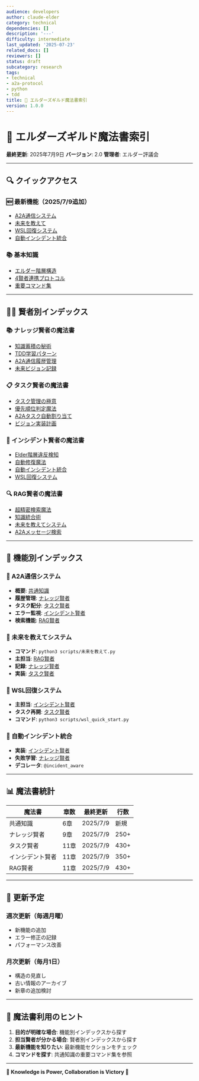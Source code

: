 ```yaml
---
audience: developers
author: claude-elder
category: technical
dependencies: []
description: '---'
difficulty: intermediate
last_updated: '2025-07-23'
related_docs: []
reviewers: []
status: draft
subcategory: research
tags:
- technical
- a2a-protocol
- python
- tdd
title: 📖 エルダーズギルド魔法書索引
version: 1.0.0
---
```


# 📖 エルダーズギルド魔法書索引

**最終更新**: 2025年7月9日
**バージョン**: 2.0
**管理者**: エルダー評議会

---

## 🔍 クイックアクセス

### 🆕 最新機能（2025/7/9追加）
- [A2A通信システム](#a2a-communication)
- [未来を教えて](#future-vision)
- [WSL回復システム](#wsl-recovery)
- [自動インシデント統合](#auto-incident)

### 📚 基本知識
- [エルダー階層構造](00_common_knowledge.md#第1章-エルダー階層構造)
- [4賢者連携プロトコル](00_common_knowledge.md#第2章-4賢者連携プロトコル)
- [重要コマンド集](00_common_knowledge.md#第3章-重要コマンド集)

---

## 🧙‍♂️ 賢者別インデックス

### 📚 ナレッジ賢者の魔法書
- [知識蓄積の秘術](knowledge_sage_grimoire.md#第1章-知識蓄積の秘術)
- [TDD学習パターン](knowledge_sage_grimoire.md#第2章-tdd学習パターン記録)
- [A2A通信履歴管理](knowledge_sage_grimoire.md#第8章-a2a通信履歴管理)
- [未来ビジョン記録](knowledge_sage_grimoire.md#第9章-未来ビジョン記録)

### 📋 タスク賢者の魔法書
- [タスク管理の極意](task_sage_grimoire.md#第1章-タスク管理の極意)
- [優先順位判定魔法](task_sage_grimoire.md#第2章-優先順位判定魔法)
- [A2Aタスク自動割り当て](task_sage_grimoire.md#第9章-a2aタスク自動割り当て)
- [ビジョン実装計画](task_sage_grimoire.md#第10章-ビジョン実装計画)

### 🚨 インシデント賢者の魔法書
- [Elder階層違反検知](incident_sage_grimoire.md#第1章-elder階層違反検知魔法)
- [自動修復魔法](incident_sage_grimoire.md#第2章-自動修復魔法)
- [自動インシデント統合](incident_sage_grimoire.md#第9章-自動インシデント統合システム)
- [WSL回復システム](incident_sage_grimoire.md#第10章-wsl回復システム)

### 🔍 RAG賢者の魔法書
- [超精密検索魔法](rag_sage_grimoire.md#第1章-超精密検索魔法)
- [知識統合術](rag_sage_grimoire.md#第2章-知識統合術)
- [未来を教えてシステム](rag_sage_grimoire.md#第9章-未来を教えてシステム)
- [A2Aメッセージ検索](rag_sage_grimoire.md#第10章-a2aメッセージ検索)

---

## 🎯 機能別インデックス

### <a name="a2a-communication"></a>📡 A2A通信システム
- **概要**: [共通知識](00_common_knowledge.md#a2a通信プロトコル)
- **履歴管理**: [ナレッジ賢者](knowledge_sage_grimoire.md#第8章-a2a通信履歴管理)
- **タスク配分**: [タスク賢者](task_sage_grimoire.md#第9章-a2aタスク自動割り当て)
- **エラー監視**: [インシデント賢者](incident_sage_grimoire.md#第11章-a2a通信エラー監視)
- **検索機能**: [RAG賢者](rag_sage_grimoire.md#第10章-a2aメッセージ検索)

### <a name="future-vision"></a>🔮 未来を教えてシステム
- **コマンド**: `python3 scripts/未来を教えて.py`
- **主担当**: [RAG賢者](rag_sage_grimoire.md#第9章-未来を教えてシステム)
- **記録**: [ナレッジ賢者](knowledge_sage_grimoire.md#第9章-未来ビジョン記録)
- **実装**: [タスク賢者](task_sage_grimoire.md#第10章-ビジョン実装計画)

### <a name="wsl-recovery"></a>🔄 WSL回復システム
- **主担当**: [インシデント賢者](incident_sage_grimoire.md#第10章-wsl回復システム)
- **タスク再開**: [タスク賢者](task_sage_grimoire.md#第11章-wsl回復時のタスク再開)
- **コマンド**: `python3 scripts/wsl_quick_start.py`

### <a name="auto-incident"></a>🤖 自動インシデント統合
- **実装**: [インシデント賢者](incident_sage_grimoire.md#第9章-自動インシデント統合システム)
- **失敗学習**: [ナレッジ賢者](knowledge_sage_grimoire.md#失敗学習プロトコル統合)
- **デコレータ**: `@incident_aware`

---

## 📊 魔法書統計

| 魔法書 | 章数 | 最終更新 | 行数 |
|--------|------|----------|------|
| 共通知識 | 6章 | 2025/7/9 | 新規 |
| ナレッジ賢者 | 9章 | 2025/7/9 | 250+ |
| タスク賢者 | 11章 | 2025/7/9 | 430+ |
| インシデント賢者 | 11章 | 2025/7/9 | 350+ |
| RAG賢者 | 11章 | 2025/7/9 | 430+ |

---

## 🔄 更新予定

### 週次更新（毎週月曜）
- 新機能の追加
- エラー修正の記録
- パフォーマンス改善

### 月次更新（毎月1日）
- 構造の見直し
- 古い情報のアーカイブ
- 新章の追加検討

---

## 📝 魔法書利用のヒント

1. **目的が明確な場合**: 機能別インデックスから探す
2. **担当賢者が分かる場合**: 賢者別インデックスから探す
3. **最新機能を知りたい**: 最新機能セクションをチェック
4. **コマンドを探す**: 共通知識の重要コマンド集を参照

---

**🌟 Knowledge is Power, Collaboration is Victory 🌟**
